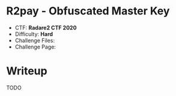 # R2pay - Obfuscated Master Key

- CTF: **Radare2 CTF 2020**
- Difficulty: **Hard**
- Challenge Files: 
- Challenge Page: []()

# Writeup

TODO
